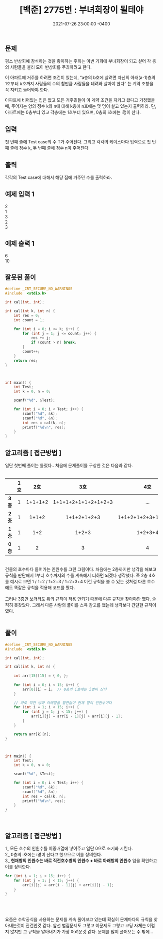 ﻿---
title: "[백준] 2775번 : 부녀회장이 될테야"
date: 2021-07-26 23:00:00 -0400
categories:
- Algorithm
tags:
- 백준
- 알고리즘
- 단계별 풀어보기
---

## 문제
평소 반상회에 참석하는 것을 좋아하는 주희는 이번 기회에 부녀회장이 되고 싶어 각 층의 사람들을 불러 모아 반상회를 주최하려고 한다.

이 아파트에 거주를 하려면 조건이 있는데, “a층의 b호에 살려면 자신의 아래(a-1)층의 1호부터 b호까지 사람들의 수의 합만큼 사람들을 데려와 살아야 한다” 는 계약 조항을 꼭 지키고 들어와야 한다.

아파트에 비어있는 집은 없고 모든 거주민들이 이 계약 조건을 지키고 왔다고 가정했을 때, 주어지는 양의 정수 k와 n에 대해 k층에 n호에는 몇 명이 살고 있는지 출력하라. 단, 아파트에는 0층부터 있고 각층에는 1호부터 있으며, 0층의 i호에는 i명이 산다.

## 입력
첫 번째 줄에 Test case의 수 T가 주어진다. 그리고 각각의 케이스마다 입력으로 첫 번째 줄에 정수 k, 두 번째 줄에 정수 n이 주어진다

## 출력
각각의 Test case에 대해서 해당 집에 거주민 수를 출력하라.

## 예제 입력 1
2  
1  
3  
2  
3  

## 예제 출력 1
6  
10  

## 잘못된 풀이

```c
#define _CRT_SECURE_NO_WARNINGS
#include  <stdio.h>

int cal(int, int);

int cal(int k, int n) {
	int res = 0;
	int count = 1;

	for (int i = 0; i <= k; i++) {
		for (int j = 1; j <= count; j++) {
			res += j;
			if (count > n) break;
		}
		count++;
	}
	return res;
}



int main() {
	int Test;
	int k = 0, n = 0;

	scanf("%d", &Test);

	for (int i = 0; i < Test; i++) {
		scanf("%d", &k);
		scanf("%d", &n);
		int res = cal(k, n);
		printf("%d\n", res);
	}
}
```

## 알고리즘 [ 접근방법 ]

일단 첫번째 풀이는 틀렸다.. 처음에 문제풀이를 구상한 것은 다음과 같다.  <br><br>

|    | 1호  |	2호 | 3호 | 4호 | ... |
|:--:|:--:|:--:|:--:|:--:|:--:|
| **3층** | 1 |	1+1+1+2 | 1+1+1+2+1+1+2+1+2+3 | ... |
| **2층** | 1 |	1+1+2 | 1+1+2+1+2+3 | 1+1+2+1+2+3+1+2+3+4 |
| **1층** | 1 |	1+2 |1+2+3  | 1+2+3+4 |
| **0층** | 1 |	2 | 3 | 4 |
<br>
건물의 호수마다 들어가는 인원수를 그린 그림이다. 처음에는 2층까지만 생각을 해보고 규칙을 판단해서
1부터 호수까지의 수를 계속해서 더하면 되겠다 생각했다. 즉 2층 4호를 예시로 보면 1 / 1+2 / 1+2+3 / 1+2+3+4 이런 규칙을 볼 수 있는 것처럼 다른 호수에도 똑같은 규칙을 적용해 코드를 짰다.
<br><br>
그러나 3층만 보더라도 위의 규칙이 적용 안되기 때문에 다른 규칙을 찾아야만 했다. 솔직히 못찾았다. 그래서 다른 사람의 풀이를 스윽 참고를 했는데 생각보다 간단한 규칙이였다.
<br><br>

## 풀이
```c
#define _CRT_SECURE_NO_WARNINGS
#include  <stdio.h>

int cal(int, int);

int cal(int k, int n) {
	
	int arr[15][15] = { 0, };
	
	for (int i = 0; i < 15; i++) {
		arr[0][i] = i;	// 0층의 i호에는 i명이 산다
	}

	// 바로 직전 방과 아래방을 합한값이 현재 방의 인원수이다
	for (int i = 1; i < 15; i++) {
		for (int j = 1; j < 15; j++) {
			arr[i][j] = arr[i - 1][j] + arr[i][j - 1];
		}
	}

	return arr[k][n];
}



int main() {
	int Test;
	int k = 0, n = 0;

	scanf("%d", &Test);

	for (int i = 0; i < Test; i++) {
		scanf("%d", &k);
		scanf("%d", &n);
		int res = cal(k, n);
		printf("%d\n", res);
	}
}
```

<br>

## 알고리즘 [ 접근방법 ]

1_ 모든 호수의 인원수를 이중배열에 넣어주고 일단 0으로 초기화 시킨다.  
2_ 0층의 i호에는 i명이 산다고 했으므로 이를 정의한다.  
3_ **현재방의 인원수는 바로 직전호수방의 인원수 + 바로 아래방의 인원수** 임을 확인하고 이를 정의한다.  
```c
for (int i = 1; i < 15; i++) {
	for (int j = 1; j < 15; j++) {
		arr[i][j] = arr[i - 1][j] + arr[i][j - 1];
	}
}
```
<br><br><br>
요즘은 수학공식을 사용하는 문제를 계속 풀어보고 있는데 확실히 문제마다의 규칙을 찾아내는것이 관건인것 같다. 앞선 벌집문제도 그렇고 이문제도 그렇고 코딩 자체는 어렵지 않지만 그 규칙을 알아내기가 가장 어려운것 같다. 문제를 많이 풀어보는 수 밖에...



